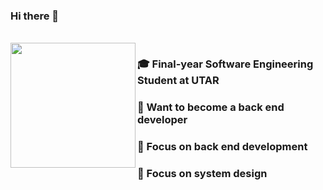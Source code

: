 ### Hi there 👋
<br/>
<img align="left" width="200" src="https://user-images.githubusercontent.com/65067887/215137484-707563bf-ce00-4fe4-bf70-0cef24776d40.gif" />


### 🎓 Final-year Software Engineering Student at UTAR

### 👔 Want to become a back end developer

### 📍 Focus on back end development

### 📍 Focus on system design
